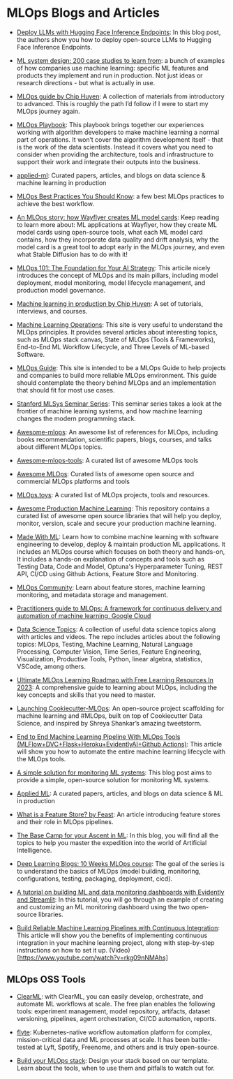# MLOps Blogs and Articles

* [Deploy LLMs with Hugging Face Inference Endpoints](https://huggingface.co/blog/inference-endpoints-llm): In this blog post, the authors show you how to deploy open-source LLMs to Hugging Face Inference Endpoints.

* [ML system design: 200 case studies to learn from](https://www.evidentlyai.com/ml-system-design): a bunch of examples of how companies use machine learning: specific ML features and products they implement and run in production. Not just ideas or research directions - but what is actually in use.

* [MLOps guide by Chip Huyen](https://huyenchip.com/mlops/): A collection of materials from introductory to advanced. This is roughly the path I’d follow if I were to start my MLOps journey again.

* [MLOps Playbook](https://drive.google.com/file/d/1j0DULdg4H3XIUZsagW1NYgBOEEKfmkzc/view?usp=sharing): This playbook brings together our experiences working with algorithm developers to make machine learning a normal part of operations. It won’t cover the algorithm development itself - that is the work of the data scientists. Instead it covers what you need to consider when providing the architecture, tools and infrastructure to support their work and integrate their outputs into the business.

* [applied-ml](https://github.com/eugeneyan/applied-ml): Curated papers, articles, and blogs on data science & machine learning in production

* [MLOps Best Practices You Should Know](https://www.kdnuggets.com/2023/04/mlops-best-practices-know.html): a few best MLOps practices to achieve the best workflow.

* [An MLOps story: how Wayflyer creates ML model cards](https://www.evidentlyai.com/blog/how-wayflyer-creates-ml-model-cards): Keep reading to learn more about: ML applications at Wayflyer, how they create ML model cards using open-source tools, what each ML model card contains, how they incorporate data quality and drift analysis, why the model card is a great tool to adopt early in the MLOps journey, and even what Stable Diffusion has to do with it!

* [MLOps 101: The Foundation for Your AI Strategy](https://www.datarobot.com/mlops-101/): This articile nicely introduces the concept of MLOps and its main pillars, including model deployment, model monitoring, model lifecycle management, and production model governance.

* [Machine learning in production by Chip Huyen](https://huyenchip.com/archive/): A set of tutorials, interviews, and courses.

* [Machine Learning Operations](https://ml-ops.org/): This site is very useful to understand the MLOps principles. It provides several articles about interesting topics, such as MLOps stack canvas, State of MLOps (Tools & Frameworks), End-to-End ML Workflow Lifecycle, and Three Levels of ML-based Software.

* [MLOps Guide](https://mlops-guide.github.io/): This site is intended to be a MLOps Guide to help projects and companies to build more reliable MLOps environment. This guide should contemplate the theory behind MLOps and an implementation that should fit for most use cases. 

* [Stanford MLSys Seminar Series](https://mlsys.stanford.edu/): This seminar series takes a look at the frontier of machine learning systems, and how machine learning changes the modern programming stack.

* [Awesome-mlops](https://github.com/visenger/awesome-mlops#mlops-books): An awesome list of references for MLOps, including books recommendation, scientific papers, blogs, courses, and talks about different MLOps topics.

* [Awesome-mlops-tools](https://github.com/kelvins/awesome-mlops#data-processing): A curated list of awesome MLOps tools 

* [Awesome MLOps](https://github.com/awesome-mlops): Curated lists of awesome open source and commercial MLOps platforms and tools

* [MLOps.toys](https://mlops.toys/): A curated list of MLOps projects, tools and resources.

* [Awesome Production Machine Learning](https://github.com/EthicalML/awesome-production-machine-learning): This repository contains a curated list of awesome open source libraries that will help you deploy, monitor, version, scale and secure your production machine learning.

* [Made With ML](https://madewithml.com/): Learn how to combine machine learning with software engineering to develop, deploy & maintain production ML applications. It includes an MLOps course which focuses on both theory and hands-on, It includes a hands-on explanation of concepts and tools such as Testing Data, Code and Model, Optuna's Hyperparameter Tuning, REST API, CI/CD using Github Actions, Feature Store and Monitoring.

* [MLOps Community](https://mlops.community/): Learn about feature stores, machine learning monitoring, and metadata storage and management.

* [Practitioners guide to MLOps: A framework for continuous delivery and automation of machine learning, Google Cloud](https://github.com/mohamedyd/awesome_resources/files/10401885/practitioners_guide_to_mlops_whitepaper.pdf)

* [Data Science Topics](https://github.com/khuyentran1401/Data-science): A collection of useful data science topics along with articles and videos. The repo includes articles about the following topics: MLOps, Testing, Machine Learning, Natural Language Processing, Computer Vision, Time Series, Feature Engineering, Visualization, Productive Tools, Python, linear algebra, statistics, VSCode, among others.

* [Ultimate MLOps Learning Roadmap with Free Learning Resources In 2023](https://pub.towardsai.net/ultimate-mlops-learning-roadmap-with-free-learning-resources-in-2023-3ba7664cb1e9): A comprehensive guide to learning about MLOps, including the key concepts and skills that you need to master.

* [Launching Cookiecutter-MLOps](https://dagshub.com/blog/cookiecutter-mlops-a-production-focused-project-template/): An open-source project scaffolding for machine learning and #MLOps, built on top of Cookiecutter Data Science, and inspired by Shreya Shankar’s amazing tweetstorm.

* [End to End Machine Learning Pipeline With MLOps Tools (MLFlow+DVC+Flask+Heroku+EvidentlyAI+Github Actions)](https://medium.com/@shanakachathuranga/end-to-end-machine-learning-pipeline-with-mlops-tools-mlflow-dvc-flask-heroku-evidentlyai-github-c38b5233778c): This article will show you how to automate the entire machine learning lifecycle with the MLOps tools.

* [A simple solution for monitoring ML systems](https://www.jeremyjordan.me/ml-monitoring/): This blog post aims to provide a simple, open-source solution for monitoring ML systems. 

* [Applied ML](https://github.com/eugeneyan/applied-ml#data-quality): A curated papers, articles, and blogs on data science & ML in production

* [What is a Feature Store? by Feast](https://feast.dev/blog/what-is-a-feature-store/): An article introducing feature stores and their role in MLOps pipelines. 

* [The Base Camp for your Ascent in ML](https://databasecamp.de/en/homepage): In this blog, you will find all the topics to help you master the expedition into the world of Artificial Intelligence.

* [Deep Learning Blogs: 10 Weeks MLOps course](https://www.ravirajag.dev/blog): The goal of the series is to understand the basics of MLOps (model building, monitoring, configurations, testing, packaging, deployment, cicd).

* [A tutorial on building ML and data monitoring dashboards with Evidently and Streamlit](https://www.evidentlyai.com/blog/ml-model-monitoring-dashboard-tutorial): In this tutorial, you will go through an example of creating and customizing an ML monitoring dashboard using the two open-source libraries.

* [Build Reliable Machine Learning Pipelines with Continuous Integration](https://towardsdatascience.com/build-reliable-machine-learning-pipelines-with-continuous-integration-ea822eb09bf6): This article will show you the benefits of implementing continuous integration in your machine learning project, along with step-by-step instructions on how to set it up. (Video)[https://www.youtube.com/watch?v=rkg09nNMAhs]


## MLOps OSS Tools

* [ClearML](https://clear.ml/): with ClearML, you can easily develop, orchestrate, and automate ML workflows at scale. The free plan enables the following tools: experiment management, model repository, artifacts, dataset versioning, pipelines, agent orchestration, CI/CD automation, reports.

* [flyte](https://github.com/flyteorg/flyte): Kubernetes-native workflow automation platform for complex, mission-critical data and ML processes at scale. It has been battle-tested at Lyft, Spotify, Freenome, and others and is truly open-source.

* [Build your MLOps stack](https://mymlops.com/): Design your stack based on our template. Learn about the tools, when to use them and pitfalls to watch out for.
